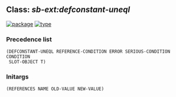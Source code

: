 ## Class: ***sb-ext:defconstant-uneql***
[![package](https://img.shields.io/badge/Package-SB--EXT-5f9ea0.svg?style=social&colorA=999999)](../) [![type](https://img.shields.io/badge/Type-Class-5f9ea0.svg?style=social&colorA=999999)](../#class) 
### Precedence list
```
(DEFCONSTANT-UNEQL REFERENCE-CONDITION ERROR SERIOUS-CONDITION CONDITION
 SLOT-OBJECT T)
```
### Initargs
```
(REFERENCES NAME OLD-VALUE NEW-VALUE)
```
